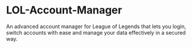 # LOL-Account-Manager
An advanced account manager for League of Legends that lets you login, switch accounts with ease and manage your data effectively in a secured way.
